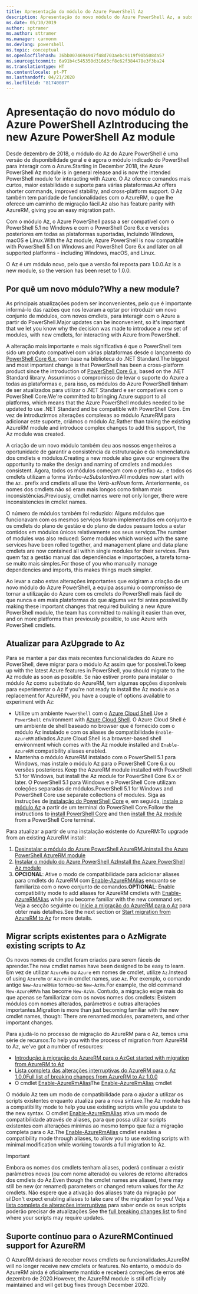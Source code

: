 ```yaml
---
title: Apresentação do módulo do Azure PowerShell Az
description: Apresentação do novo módulo do Azure PowerShell Az, a substituição do módulo AzureRM.
ms.date: 05/10/2019
author: sptramer
ms.author: sttramer
ms.manager: carmonm
ms.devlang: powershell
ms.topic: conceptual
ms.openlocfilehash: 36bb0074694947f48d703aebc9119f90b508da57
ms.sourcegitcommit: 6a91b4c545350d316d3cf8c62f384478e3f3ba24
ms.translationtype: HT
ms.contentlocale: pt-PT
ms.lasthandoff: 04/21/2020
ms.locfileid: "81740087"
---
```

# <a name="introducing-the-new-azure-powershell-az-module"></a><span data-ttu-id="f747a-103">Apresentação do novo módulo do Azure PowerShell Az</span><span class="sxs-lookup"><span data-stu-id="f747a-103">Introducing the new Azure PowerShell Az module</span></span>

<span data-ttu-id="f747a-104">Desde dezembro de 2018, o módulo do Az do Azure PowerShell é uma versão de disponibilidade geral e é agora o módulo indicado do PowerShell para interagir com o Azure.</span><span class="sxs-lookup"><span data-stu-id="f747a-104">Starting in December 2018, the Azure PowerShell Az module is in general release and is now the intended PowerShell module for interacting with Azure.</span></span> <span data-ttu-id="f747a-105">O Az oferece comandos mais curtos, maior estabilidade e suporte para várias plataformas.</span><span class="sxs-lookup"><span data-stu-id="f747a-105">Az offers shorter commands, improved stability, and cross-platform support.</span></span> <span data-ttu-id="f747a-106">O Az também tem paridade de funcionalidades com o AzureRM, o que lhe oferece um caminho de migração fácil.</span><span class="sxs-lookup"><span data-stu-id="f747a-106">Az also has feature parity with AzureRM, giving you an easy migration path.</span></span>

<span data-ttu-id="f747a-107">Com o módulo Az, o Azure PowerShell passa a ser compatível com o PowerShell 5.1 no Windows e com o PowerShell Core 6.x e versões posteriores em todas as plataformas suportadas, incluindo Windows, macOS e Linux.</span><span class="sxs-lookup"><span data-stu-id="f747a-107">With the Az module, Azure PowerShell is now compatible with PowerShell 5.1 on Windows and PowerShell Core 6.x and later on all supported platforms - including Windows, macOS, and Linux.</span></span>

<span data-ttu-id="f747a-108">O Az é um módulo novo, pelo que a versão foi reposta para 1.0.0.</span><span class="sxs-lookup"><span data-stu-id="f747a-108">Az is a new module, so the version has been reset to 1.0.0.</span></span>

## <a name="why-a-new-module"></a><span data-ttu-id="f747a-109">Por quê um novo módulo?</span><span class="sxs-lookup"><span data-stu-id="f747a-109">Why a new module?</span></span>

<span data-ttu-id="f747a-110">As principais atualizações podem ser inconvenientes, pelo que é importante informá-lo das razões que nos levaram a optar por introduzir um novo conjunto de módulos, com novos cmdlets, para interagir com o Azure a partir do PowerShell.</span><span class="sxs-lookup"><span data-stu-id="f747a-110">Major updates can be inconvenient, so it's important that we let you know why the decision was made to introduce a new set of modules, with new cmdlets, for interacting with Azure from PowerShell.</span></span>

<span data-ttu-id="f747a-111">A alteração mais importante e mais significativa é que o PowerShell tem sido um produto compatível com várias plataformas desde o lançamento do [PowerShell Core 6.x](/powershell/scripting/overview), com base na biblioteca do .NET Standard.</span><span class="sxs-lookup"><span data-stu-id="f747a-111">The biggest and most important change is that PowerShell has been a cross-platform product since the introduction of [PowerShell Core 6.x](/powershell/scripting/overview), based on the .NET Standard library.</span></span>
<span data-ttu-id="f747a-112">Assumimos o compromisso de levar o suporte do Azure a todas as plataformas e, para isso, os módulos do Azure PowerShell tinham de ser atualizados para utilizar o .NET Standard e ser compatíveis com o PowerShell Core.</span><span class="sxs-lookup"><span data-stu-id="f747a-112">We're committed to bringing Azure support to all platforms, which means that the Azure PowerShell modules needed to be updated to use .NET Standard and be compatible with PowerShell Core.</span></span> <span data-ttu-id="f747a-113">Em vez de introduzirmos alterações complexas ao módulo AzureRM para adicionar este suporte, criámos o módulo Az.</span><span class="sxs-lookup"><span data-stu-id="f747a-113">Rather than taking the existing AzureRM module and introduce complex changes to add this support, the Az module was created.</span></span>

<span data-ttu-id="f747a-114">A criação de um novo módulo também deu aos nossos engenheiros a oportunidade de garantir a consistência da estruturação e da nomenclatura dos cmdlets e módulos.</span><span class="sxs-lookup"><span data-stu-id="f747a-114">Creating a new module also gave our engineers the opportunity to make the design and naming of cmdlets and modules consistent.</span></span> <span data-ttu-id="f747a-115">Agora, todos os módulos começam com o prefixo `Az.` e todos os cmdlets utilizam a forma _Verbo_-`Az`_Substantivo_.</span><span class="sxs-lookup"><span data-stu-id="f747a-115">All modules now start with the `Az.` prefix and cmdlets all use the _Verb_-`Az`_Noun_ form.</span></span> <span data-ttu-id="f747a-116">Anteriormente, os nomes dos cmdlets não só eram mais longos como tinham mais inconsistências.</span><span class="sxs-lookup"><span data-stu-id="f747a-116">Previously, cmdlet names were not only longer, there were inconsistencies in cmdlet names.</span></span>

<span data-ttu-id="f747a-117">O número de módulos também foi reduzido: Alguns módulos que funcionavam com os mesmos serviços foram implementados em conjunto e os cmdlets do plano de gestão e do plano de dados passam todos a estar contidos em módulos únicos relativamente aos seus serviços.</span><span class="sxs-lookup"><span data-stu-id="f747a-117">The number of modules was also reduced: Some modules which worked with the same services have been rolled together, and management plane and data plane cmdlets are now contained all within single modules for their services.</span></span> <span data-ttu-id="f747a-118">Para quem faz a gestão manual das dependências e importações, a tarefa torna-se muito mais simples.</span><span class="sxs-lookup"><span data-stu-id="f747a-118">For those of you who manually manage dependencies and imports, this makes things much simpler.</span></span>

<span data-ttu-id="f747a-119">Ao levar a cabo estas alterações importantes que exigiram a criação de um novo módulo do Azure PowerShell, a equipa assumiu o compromisso de tornar a utilização do Azure com os cmdlets do PowerShell mais fácil do que nunca e em mais plataformas do que alguma vez foi antes possível.</span><span class="sxs-lookup"><span data-stu-id="f747a-119">By making these important changes that required building a new Azure PowerShell module, the team has committed to making it easier than ever, and on more platforms than previously possible, to use Azure with PowerShell cmdlets.</span></span>

## <a name="upgrade-to-az"></a><span data-ttu-id="f747a-120">Atualizar para Az</span><span class="sxs-lookup"><span data-stu-id="f747a-120">Upgrade to Az</span></span>

<span data-ttu-id="f747a-121">Para se manter a par das mais recentes funcionalidades do Azure no PowerShell, deve migrar para o módulo Az assim que for possível.</span><span class="sxs-lookup"><span data-stu-id="f747a-121">To keep up with the latest Azure features in PowerShell, you should migrate to the Az module as soon as possible.</span></span> <span data-ttu-id="f747a-122">Se não estiver pronto para instalar o módulo Az como substituto do AzureRM, tem algumas opções disponíveis para experimentar o Az:</span><span class="sxs-lookup"><span data-stu-id="f747a-122">If you're not ready to install the Az module as a replacement for AzureRM, you have a couple of options available to experiment with Az:</span></span>

* <span data-ttu-id="f747a-123">Utilize um ambiente `PowerShell` com o [Azure Cloud Shell](https://docs.microsoft.com/azure/cloud-shell/overview).</span><span class="sxs-lookup"><span data-stu-id="f747a-123">Use a `PowerShell` environment with [Azure Cloud Shell](https://docs.microsoft.com/azure/cloud-shell/overview).</span></span>
  <span data-ttu-id="f747a-124">O Azure Cloud Shell é um ambiente de shell baseado no browser que é fornecido com o módulo Az instalado e com os aliases de compatibilidade `Enable-AzureRM` ativados.</span><span class="sxs-lookup"><span data-stu-id="f747a-124">Azure Cloud Shell is a browser-based shell environment which comes with the Az module installed and `Enable-AzureRM` compatibility aliases enabled.</span></span>
* <span data-ttu-id="f747a-125">Mantenha o módulo AzureRM instalado com o PowerShell 5.1 para Windows, mas instale o módulo Az para o PowerShell Core 6.x ou versões posteriores.</span><span class="sxs-lookup"><span data-stu-id="f747a-125">Keep the AzureRM module installed with PowerShell 5.1 for Windows, but install the Az module for PowerShell Core 6.x or later.</span></span> <span data-ttu-id="f747a-126">O PowerShell 5.1 para Windows e o PowerShell Core utilizam coleções separadas de módulos.</span><span class="sxs-lookup"><span data-stu-id="f747a-126">PowerShell 5.1 for Windows and PowerShell Core use separate collections of modules.</span></span> <span data-ttu-id="f747a-127">Siga as instruções de [instalação do PowerShell Core](/powershell/scripting/install/installing-powershell-core-on-windows) e, em seguida, [instale o módulo Az](install-az-ps.md) a partir de um terminal do PowerShell Core.</span><span class="sxs-lookup"><span data-stu-id="f747a-127">Follow the instructions to [install PowerShell Core](/powershell/scripting/install/installing-powershell-core-on-windows) and then [install the Az module](install-az-ps.md) from a PowerShell Core terminal.</span></span>

<span data-ttu-id="f747a-128">Para atualizar a partir de uma instalação existente do AzureRM:</span><span class="sxs-lookup"><span data-stu-id="f747a-128">To upgrade from an existing AzureRM install:</span></span>

1. [<span data-ttu-id="f747a-129">Desinstalar o módulo do Azure PowerShell AzureRM</span><span class="sxs-lookup"><span data-stu-id="f747a-129">Uninstall the Azure PowerShell AzureRM module</span></span>](/powershell/azure/uninstall-az-ps#uninstall-the-azurerm-module)
2. [<span data-ttu-id="f747a-130">Instalar o módulo do Azure PowerShell Az</span><span class="sxs-lookup"><span data-stu-id="f747a-130">Install the Azure PowerShell Az module</span></span>](install-az-ps.md)
3. <span data-ttu-id="f747a-131">__OPCIONAL__: Ative o modo de compatibilidade para adicionar aliases para cmdlets do AzureRM com [Enable-AzureRMAlias](/powershell/module/az.accounts/enable-azurermalias) enquanto se familiariza com o novo conjunto de comandos.</span><span class="sxs-lookup"><span data-stu-id="f747a-131">__OPTIONAL__: Enable compatibility mode to add aliases for AzureRM cmdlets with [Enable-AzureRMAlias](/powershell/module/az.accounts/enable-azurermalias) while you become familiar with the new command set.</span></span> <span data-ttu-id="f747a-132">Veja a secção seguinte ou [Inicie a migração do AzureRM para o Az](migrate-from-azurerm-to-az.md) para obter mais detalhes.</span><span class="sxs-lookup"><span data-stu-id="f747a-132">See the next section or [Start migration from AzureRM to Az](migrate-from-azurerm-to-az.md) for more details.</span></span>

## <a name="migrate-existing-scripts-to-az"></a><span data-ttu-id="f747a-133">Migrar scripts existentes para o Az</span><span class="sxs-lookup"><span data-stu-id="f747a-133">Migrate existing scripts to Az</span></span>

<span data-ttu-id="f747a-134">Os novos nomes de cmdlet foram criados para serem fáceis de aprender.</span><span class="sxs-lookup"><span data-stu-id="f747a-134">The new cmdlet names have been designed to be easy to learn.</span></span> <span data-ttu-id="f747a-135">Em vez de utilizar `AzureRm` ou `Azure` em nomes de cmdlet, utilize `Az`.</span><span class="sxs-lookup"><span data-stu-id="f747a-135">Instead of using `AzureRm` or `Azure` in cmdlet names, use `Az`.</span></span> <span data-ttu-id="f747a-136">Por exemplo, o comando antigo `New-AzureRMVm` tornou-se `New-AzVm`.</span><span class="sxs-lookup"><span data-stu-id="f747a-136">For example, the old command `New-AzureRMVm` has become `New-AzVm`.</span></span>
<span data-ttu-id="f747a-137">Contudo, a migração exige mais do que apenas se familiarizar com os novos nomes dos cmdlets: Existem módulos com nomes alterados, parâmetros e outras alterações importantes.</span><span class="sxs-lookup"><span data-stu-id="f747a-137">Migration is more than just becoming familiar with the new cmdlet names, though: There are renamed modules, parameters, and other important changes.</span></span>

<span data-ttu-id="f747a-138">Para ajudá-lo no processo de migração do AzureRM para o Az, temos uma série de recursos:</span><span class="sxs-lookup"><span data-stu-id="f747a-138">To help you with the process of migration from AzureRM to Az, we've got a number of resources:</span></span>

* [<span data-ttu-id="f747a-139">Introdução à migração do AzureRM para o Az</span><span class="sxs-lookup"><span data-stu-id="f747a-139">Get started with migration from AzureRM to Az</span></span>](migrate-from-azurerm-to-az.md)
* [<span data-ttu-id="f747a-140">Lista completa das alterações interruptivas do AzureRM para o Az 1.0.0</span><span class="sxs-lookup"><span data-stu-id="f747a-140">Full list of breaking changes from AzureRM to Az 1.0.0</span></span>](migrate-az-1.0.0.md)
* <span data-ttu-id="f747a-141">O cmdlet [Enable-AzureRmAlias](/powershell/module/az.accounts/enable-azurermalias)</span><span class="sxs-lookup"><span data-stu-id="f747a-141">The [Enable-AzureRmAlias](/powershell/module/az.accounts/enable-azurermalias) cmdlet</span></span>

<span data-ttu-id="f747a-142">O módulo Az tem um modo de compatibilidade para o ajudar a utilizar os scripts existentes enquanto atualiza para a nova sintaxe.</span><span class="sxs-lookup"><span data-stu-id="f747a-142">The Az module has a compatibility mode to help you use existing scripts while you update to the new syntax.</span></span> <span data-ttu-id="f747a-143">O cmdlet [Enable-AzureRmAlias](/powershell/module/az.accounts/enable-azurermalias) ativa um modo de compatibilidade através de aliases, para que possa utilizar scripts existentes com alterações mínimas ao mesmo tempo que faz a migração completa para o Az.</span><span class="sxs-lookup"><span data-stu-id="f747a-143">The [Enable-AzureRmAlias](/powershell/module/az.accounts/enable-azurermalias) cmdlet enables a compatibility mode through aliases, to allow you to use existing scripts with minimal modification while working towards a full migration to Az.</span></span>

> [!IMPORTANT]
> <span data-ttu-id="f747a-144">Embora os nomes dos cmdlets tenham aliases, poderá continuar a existir parâmetros novos (ou com nome alterado) ou valores de retorno alterados dos cmdlets do Az.</span><span class="sxs-lookup"><span data-stu-id="f747a-144">Even though the cmdlet names are aliased, there may still be new (or renamed) parameters or changed return values for the Az cmdlets.</span></span> <span data-ttu-id="f747a-145">Não espere que a ativação dos aliases trate da migração por si!</span><span class="sxs-lookup"><span data-stu-id="f747a-145">Don't expect enabling aliases to take care of the migration for you!</span></span> <span data-ttu-id="f747a-146">Veja a [lista completa de alterações interruptivas](migrate-az-1.0.0.md) para saber onde os seus scripts poderão precisar de atualizações.</span><span class="sxs-lookup"><span data-stu-id="f747a-146">See the [full breaking changes list](migrate-az-1.0.0.md) to find where your scripts may require updates.</span></span>

## <a name="continued-support-for-azurerm"></a><span data-ttu-id="f747a-147">Suporte contínuo para o AzureRM</span><span class="sxs-lookup"><span data-stu-id="f747a-147">Continued support for AzureRM</span></span>

<span data-ttu-id="f747a-148">O AzureRM deixará de receber novos cmdlets ou funcionalidades.</span><span class="sxs-lookup"><span data-stu-id="f747a-148">AzureRM will no longer receive new cmdlets or features.</span></span> <span data-ttu-id="f747a-149">No entanto, o módulo do AzureRM ainda é oficialmente mantido e receberá correções de erros até dezembro de 2020.</span><span class="sxs-lookup"><span data-stu-id="f747a-149">However, the AzureRM module is still officially maintained and will get bug fixes through December 2020.</span></span>
